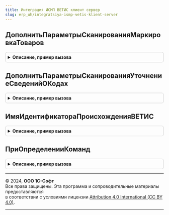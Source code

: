 ```yaml
---
title: Интеграция ИСМП ВЕТИС клиент сервер
slug: erp_uh/integratsiya-ismp-vetis-klient-server
---
```



## ДополнитьПараметрыСканированияМаркировкаТоваров
<details style="margin: 1em 0; padding: 0.5em; border: 1px solid #ccc; border-radius: 6px;">

<summary style="font-weight: bold; cursor: pointer;">Описание, пример вызова</summary>

```bsl

// Дополняет параметры сканирования для документа Маркировка товаров при необходимости передавать специфику ВетИС:
//   * Взводит флаг "ЗаполнятьДанныеВЕТИС".
//   * Определяет тип идентификатора происхождения ВетИС.
//
// Параметры:
//   Операция              - ПеречислениеСсылка.ВидыОперацийИСМП - операция маркировки.
//   ПараметрыСканирования - См. ШтрихкодированиеОбщегоНазначенияИСКлиент.ПараметрыСканирования.
//
Процедура ДополнитьПараметрыСканированияМаркировкаТоваров(Операция, ПараметрыСканирования) Экспорт
```

Пример вызова
```bsl
ИнтеграцияИСМПВЕТИСКлиентСервер.ДополнитьПараметрыСканированияМаркировкаТоваров(Операция, ПараметрыСканирования) 
```
</details>

## ДополнитьПараметрыСканированияУточнениеСведенийОКодах
<details style="margin: 1em 0; padding: 0.5em; border: 1px solid #ccc; border-radius: 6px;">

<summary style="font-weight: bold; cursor: pointer;">Описание, пример вызова</summary>

```bsl

// Дополняет параметры сканирования для документа Уточнение сведений о кодах маркировки при необходимости передавать специфику ВетИС:
//   * Взводит флаг "ЗаполнятьДанныеВЕТИС".
//   * Определяет тип идентификатора происхождения ВетИС.
//
// Параметры:
//   Операция              - ПеречислениеСсылка.ВидыОперацийИСМП - операция маркировки.
//   ПараметрыСканирования - См. ШтрихкодированиеОбщегоНазначенияИСКлиент.ПараметрыСканирования.
//
Процедура ДополнитьПараметрыСканированияУточнениеСведенийОКодах(Операция, ПараметрыСканирования) Экспорт
```

Пример вызова
```bsl
ИнтеграцияИСМПВЕТИСКлиентСервер.ДополнитьПараметрыСканированияУточнениеСведенийОКодах(Операция, ПараметрыСканирования) 
```
</details>

## ИмяИдентификатораПроисхожденияВЕТИС
<details style="margin: 1em 0; padding: 0.5em; border: 1px solid #ccc; border-radius: 6px;">

<summary style="font-weight: bold; cursor: pointer;">Описание, пример вызова</summary>

```bsl

// Возвращает имя полей/колонок "Идентификатор происхождения ВетИС" в интерфейсе
//
// Возвращаемое значение:
//  Строка - Имя идентификатора
//
Функция ИмяИдентификатораПроисхожденияВЕТИС() Экспорт
```

Пример вызова
```bsl
Результат = ИнтеграцияИСМПВЕТИСКлиентСервер.ИмяИдентификатораПроисхожденияВЕТИС() 
```
</details>

## ПриОпределенииКоманд
<details style="margin: 1em 0; padding: 0.5em; border: 1px solid #ccc; border-radius: 6px;">

<summary style="font-weight: bold; cursor: pointer;">Описание, пример вызова</summary>

```bsl

// Добавляет команды выбора основания-документа ВетИС в документ ИСМП
//
// Параметры:
//  ИмяФормы - Строка - Имя формы
//  Команды - Массив Из См. ПодключаемыеКомандыИСКлиенСервер.ОписаниеКоманды - Добавляемые на форму команды
Процедура ПриОпределенииКоманд(ИмяФормы, Команды) Экспорт
```

Пример вызова
```bsl
ИнтеграцияИСМПВЕТИСКлиентСервер.ПриОпределенииКоманд(ИмяФормы, Команды) 
```
</details>

---

© 2024, **ООО 1С-Софт**  
Все права защищены. Эта программа и сопроводительные материалы предоставляются  
в соответствии с условиями лицензии [Attribution 4.0 International (CC BY 4.0)](https://creativecommons.org/licenses/by/4.0/legalcode).

---
